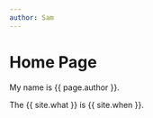 ```yaml
---
author: Sam
---
```


# Home Page

My name is {{ page.author }}.

The {{ site.what }} is {{ site.when }}.
